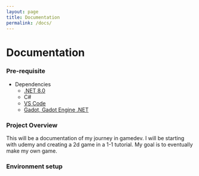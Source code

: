 ```yaml
---
layout: page
title: Documentation
permalink: /docs/
---
```



# Documentation

### Pre-requisite 
- Dependencies
  - [.NET 8.0](https://dotnet.microsoft.com/en-us/download/dotnet/8.0)
  - C#
  - [VS Code](https://code.visualstudio.com/)
  - [Gadot, Gadot Engine .NET](https://godotengine.org/download/windows/)

### Project Overview
This will be a documentation of my journey in gamedev. I will be starting with udemy and creating a 2d game in a 1-1 tutorial. My goal is to eventually make my own game. 

### Environment setup

####



